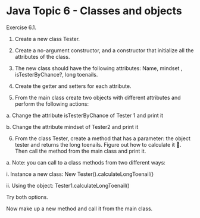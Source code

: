 # Java Topic 6 - Classes and objects

Exercise 6.1.

1. Create a new class Tester.

2. Create a no-argument constructor, and a constructor that initialize all the attributes of the class.

3. The new class should have the following attributes: Name, mindset , isTesterByChance?, long toenails.

4. Create the getter and setters for each attribute.

5. From the main class create two objects with different attributes and perform the following actions:

a. Change the attribute isTesterByChance of Tester 1 and print it

b. Change the attribute mindset of Tester2 and print it

6. From the class Tester, create a method that has a parameter: the object tester and returns the long toenails.  Figure out how to calculate it . Then call the method from the main class and print it.

a. Note: you can call to a class methods from two different ways:

i. Instance a new class: New Tester().calculateLongToenail()

ii. Using the object: Tester1.calculateLongToenail()

Try both options.

Now make up a new method and call it from the main class.